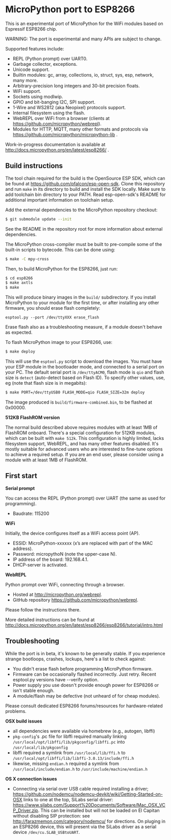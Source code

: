MicroPython port to ESP8266
===========================

This is an experimental port of MicroPython for the WiFi modules based
on Espressif ESP8266 chip.

WARNING: The port is experimental and many APIs are subject to change.

Supported features include:
- REPL (Python prompt) over UART0.
- Garbage collector, exceptions.
- Unicode support.
- Builtin modules: gc, array, collections, io, struct, sys, esp, network,
  many more.
- Arbitrary-precision long integers and 30-bit precision floats.
- WiFi support.
- Sockets using modlwip.
- GPIO and bit-banging I2C, SPI support.
- 1-Wire and WS2812 (aka Neopixel) protocols support.
- Internal filesystem using the flash.
- WebREPL over WiFi from a browser (clients at https://github.com/micropython/webrepl).
- Modules for HTTP, MQTT, many other formats and protocols via
  https://github.com/micropython/micropython-lib .

Work-in-progress documentation is available at
http://docs.micropython.org/en/latest/esp8266/ .

Build instructions
------------------

The tool chain required for the build is the OpenSource ESP SDK, which can be
found at <https://github.com/pfalcon/esp-open-sdk>.  Clone this repository and
run `make` in its directory to build and install the SDK locally.  Make sure
to add toolchain bin directory to your PATH.  Read esp-open-sdk's README for
additional important information on toolchain setup.

Add the external dependencies to the MicroPython repository checkout:
```bash
$ git submodule update --init
```
See the README in the repository root for more information about external
dependencies.

The MicroPython cross-compiler must be built to pre-compile some of the
built-in scripts to bytecode.  This can be done using:
```bash
$ make -C mpy-cross
```

Then, to build MicroPython for the ESP8266, just run:
```bash
$ cd esp8266
$ make axtls
$ make
```
This will produce binary images in the `build/` subdirectory. If you install
MicroPython to your module for the first time, or after installing any other
firmware, you should erase flash completely:

```
esptool.py --port /dev/ttyXXX erase_flash
```

Erase flash also as a troubleshooting measure, if a module doesn't behave as
expected.

To flash MicroPython image to your ESP8266, use:
```bash
$ make deploy
```
This will use the `esptool.py` script to download the images.  You must have
your ESP module in the bootloader mode, and connected to a serial port on your PC.
The default serial port is `/dev/ttyACM0`, flash mode is `qio` and flash size is
`detect` (auto-detect based on Flash ID). To specify other values, use, eg (note
that flash size is in megabits):
```bash
$ make PORT=/dev/ttyUSB0 FLASH_MODE=qio FLASH_SIZE=32m deploy
```

The image produced is `build/firmware-combined.bin`, to be flashed at 0x00000.

__512KB FlashROM version__

The normal build described above requires modules with at least 1MB of FlashROM
onboard. There's a special configuration for 512KB modules, which can be
built with `make 512k`. This configuration is highly limited, lacks filesystem
support, WebREPL, and has many other features disabled. It's mostly suitable
for advanced users who are interested to fine-tune options to achieve a required
setup. If you are an end user, please consider using a module with at least 1MB
of FlashROM.

First start
-----------

__Serial prompt__

You can access the REPL (Python prompt) over UART (the same as used for
programming).
- Baudrate: 115200

__WiFi__

Initially, the device configures itself as a WiFi access point (AP).
- ESSID: MicroPython-xxxxxx (x’s are replaced with part of the MAC address).
- Password: micropythoN (note the upper-case N).
- IP address of the board: 192.168.4.1.
- DHCP-server is activated.

__WebREPL__

Python prompt over WiFi, connecting through a browser.
- Hosted at http://micropython.org/webrepl.
- GitHub repository https://github.com/micropython/webrepl.

Please follow the instructions there.

More detailed instructions can be found at
http://docs.micropython.org/en/latest/esp8266/esp8266/tutorial/intro.html

Troubleshooting
---------------

While the port is in beta, it's known to be generally stable. If you
experience strange bootloops, crashes, lockups, here's a list to check against:

- You didn't erase flash before programming MicroPython firmware.
- Firmware can be occasionally flashed incorrectly. Just retry. Recent
  esptool.py versions have --verify option.
- Power supply you use doesn't provide enough power for ESP8266 or isn't
  stable enough.
- A module/flash may be defective (not unheard of for cheap modules).

Please consult dedicated ESP8266 forums/resources for hardware-related
problems.

__OSX build issues__

- all dependencies were available via homebrew (e.g., autogen, libffi)
- `pkg-config`'s .pc file for libffi required manually linking
  `/usr/local/opt/libffi/lib/pkgconfig/libffi.pc` into
  `/usr/local/lib/pkgconfig`
- libffi required a symlink from `/usr/local/lib/ffi.h` to 
  `/usr/local/opt/libffi/lib/libffi-3.0.13/include/ffi.h`
- likewise, missing `endian.h` required a symlink from 
  `/usr/local/include/endian.h` to `/usr/include/machine/endian.h`

__OS X connection issues__

- Connecting via serial over USB cable required installing a driver;
  <https://github.com/nodemcu/nodemcu-devkit/wiki/Getting-Started-on-OSX> links to
  one at the top, SiLabs serial driver:
  <https://www.silabs.com/Support%20Documents/Software/Mac_OSX_VCP_Driver.zip>.
  This can be installed but will not be loaded on El Capitan without disabling
  SIP protection: see <http://farazmemon.com/category/nodemcu/> for directions.
  On pluging in an ESP8266 device, this will present via the SiLabs driver as a
  serial device `/dev/cu.SLAB_USBtoUART`.
